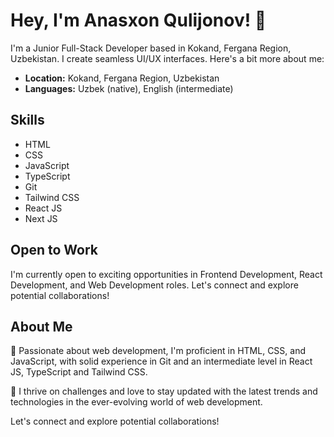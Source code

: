 # Hey, I'm Anasxon Qulijonov! 👋

I'm a Junior Full-Stack Developer based in Kokand, Fergana Region, Uzbekistan. I create seamless UI/UX interfaces. Here's a bit more about me:

- **Location:** Kokand, Fergana Region, Uzbekistan
- **Languages:** Uzbek (native), English (intermediate)

## Skills

- HTML
- CSS
- JavaScript
- TypeScript
- Git
- Tailwind CSS
- React JS
- Next JS

## Open to Work

I'm currently open to exciting opportunities in Frontend Development, React Development, and Web Development roles. Let's connect and explore potential collaborations!

## About Me

🚀 Passionate about web development, I'm proficient in HTML, CSS, and JavaScript, with solid experience in Git and an intermediate level in React JS, TypeScript and Tailwind CSS.

🌟 I thrive on challenges and love to stay updated with the latest trends and technologies in the ever-evolving world of web development.

Let's connect and explore potential collaborations!
